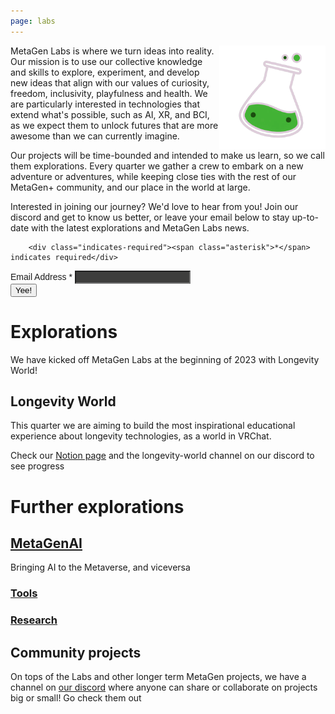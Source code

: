 ```yaml
---
page: labs
---
```


<img alt="metagen labs logo" src="img/beaker_logo.png" width="170px" style="float:right;"/>


MetaGen Labs is where we turn ideas into reality. Our mission is to use our collective knowledge and skills to explore, experiment, and develop new ideas that align with our values of curiosity, freedom, inclusivity, playfulness and health. We are particularly interested in technologies that extend what's possible, such as AI, XR, and BCI, as we expect them to unlock futures that are more awesome than we can currently imagine.

Our projects will be time-bounded and intended to make us learn, so we call them explorations. Every quarter we gather a crew to embark on a new adventure or adventures, while keeping close ties with the rest of our MetaGen+ community, and our place in the world at large.

Interested in joining our journey? We'd love to hear from you! Join our discord and get to know us better, or leave your email below to stay up-to-date with the latest explorations and MetaGen Labs news.

<!-- Begin Mailchimp Signup Form -->
<link href="//cdn-images.mailchimp.com/embedcode/classic-071822.css" rel="stylesheet" type="text/css">
<style type="text/css">
	#mc_embed_signup{background: rgba(0,0,0,0); clear:left; font:14px Helvetica,Arial,sans-serif;  width:100%;}
	/* Add your own Mailchimp form style overrides in your site stylesheet or in this style block.
	   We recommend moving this block and the preceding CSS link to the HEAD of your HTML file. */
</style>
<div id="mc_embed_signup">
    <form action="https://metagen.us12.list-manage.com/subscribe/post?u=1f20a8bfa0ab845e054bdeed2&amp;id=d05b72eeda&amp;f_id=004f42e0f0" method="post" id="mc-embedded-subscribe-form" name="mc-embedded-subscribe-form" class="validate" target="_blank" novalidate>
        <div id="mc_embed_signup_scroll">
        
        <div class="indicates-required"><span class="asterisk">*</span> indicates required</div>
<div class="mc-field-group">
	<label for="mce-EMAIL">Email Address  <span class="asterisk">*</span></label>
	<input style="background: #3E3E3D;" type="email" value="" name="EMAIL" class="required email" id="mce-EMAIL" required>
	<!--<span id="mce-EMAIL-HELPERTEXT" class="helper_text"></span>-->
</div>
	<div id="mce-responses" class="clear foot">
		<div class="response" id="mce-error-response" style="display:none"></div>
		<div class="response" id="mce-success-response" style="display:none"></div>
	</div>    <!-- real people should not fill this in and expect good things - do not remove this or risk form bot signups-->
    <div style="position: absolute; left: -5000px;" aria-hidden="true"><input type="text" name="b_1f20a8bfa0ab845e054bdeed2_d05b72eeda" tabindex="-1" value=""></div>
        <div class="optionalParent">
            <div class="clear foot">
                <input type="submit" value="Yee!" name="subscribe" id="mc-embedded-subscribe" class="button">
                <!--<p class="brandingLogo"><a href="http://eepurl.com/ijbwjf" title="Mailchimp - email marketing made easy and fun"><img src="https://eep.io/mc-cdn-images/template_images/branding_logo_text_dark_dtp.svg"></a></p>-->
            </div>
        </div>
    </div>
</form>
</div>
<script type='text/javascript' src='//s3.amazonaws.com/downloads.mailchimp.com/js/mc-validate.js'></script><script type='text/javascript'>(function($) {window.fnames = new Array(); window.ftypes = new Array();fnames[0]='EMAIL';ftypes[0]='email';fnames[1]='FNAME';ftypes[1]='text';fnames[2]='LNAME';ftypes[2]='text';fnames[3]='ADDRESS';ftypes[3]='address';fnames[4]='PHONE';ftypes[4]='phone';fnames[5]='BIRTHDAY';ftypes[5]='birthday';}(jQuery));var $mcj = jQuery.noConflict(true);</script>
<!--End mc_embed_signup-->

# Explorations

We have kicked off MetaGen Labs at the beginning of 2023 with Longevity World!

## Longevity World

This quarter we are aiming to build the most inspirational educational experience about longevity technologies, as a world in VRChat.

Check our [Notion page](https://thunder-zinc-cf1.notion.site/Longevity-Edu-inspirational-VRChat-world-238632ca7ffd4903bd398a6ab32687d9) and the longevity-world channel on our discord to see progress

# Further explorations

## [MetaGenAI](/ai)

Bringing AI to the Metaverse, and viceversa
                                                                                        
### [Tools](/tools)

### [Research](/research)

## Community projects

On tops of the Labs and other longer term MetaGen projects, we have a channel on [our discord](/discord) where anyone can share or collaborate on projects big or small! Go check them out
